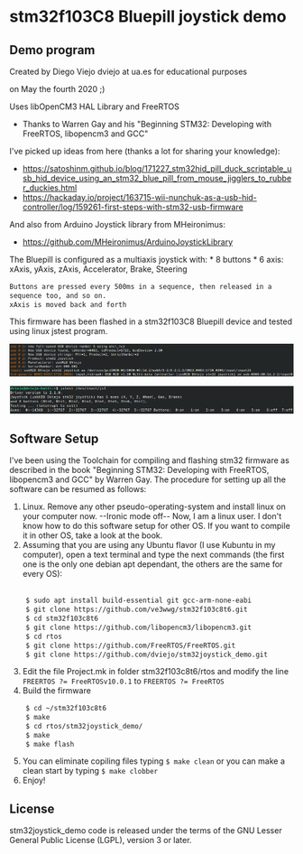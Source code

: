 # stm32f103C8 Bluepill joystick demo

## Demo program
  
Created by Diego Viejo dviejo at ua.es for educational purposes
  
on May the fourth 2020 ;)
 
 
Uses libOpenCM3 HAL Library and FreeRTOS
 * Thanks to Warren Gay and his "Beginning STM32: Developing with FreeRTOS, libopencm3 and GCC"
 
I've picked up ideas from here (thanks a lot for sharing your knowledge):

* https://satoshinm.github.io/blog/171227_stm32hid_pill_duck_scriptable_usb_hid_device_using_an_stm32_blue_pill_from_mouse_jigglers_to_rubber_duckies.html
* https://hackaday.io/project/163715-wii-nunchuk-as-a-usb-hid-controller/log/159261-first-steps-with-stm32-usb-firmware

And also from Arduino Joystick library from MHeironimus:
* https://github.com/MHeironimus/ArduinoJoystickLibrary
 
The Bluepill is configured as a multiaxis joystick with:
    * 8 buttons
    * 6 axis: xAxis, yAxis, zAxis, Accelerator, Brake, Steering
  
    Buttons are pressed every 500ms in a sequence, then released in a sequence too, and so on.
    xAxis is moved back and forth
  
This firmware has been flashed in a stm32f103C8 Bluepill device and tested using linux jstest program.

![dmesg](./img/dmesg.png "dmesg output")

![jstest](./img/jstest.png "joystick test")

## Software Setup

I've been using the Toolchain for compiling and flashing stm32 firmware as described in the book "Beginning STM32: Developing with FreeRTOS, libopencm3 and GCC" by Warren Gay. The procedure for setting up all the software can be resumed as follows:

1. Linux. Remove any other pseudo-operating-system and install linux on your computer now. --Ironic mode off-- Now, I am a linux user. I don't know how to do this software setup for other OS. If you want to compile it in other OS, take a look at the book.
2. Assuming that you are using any Ubuntu flavor (I use Kubuntu in my computer), open a text terminal and type the next commands (the first one is the only one debian apt dependant, the others are the same for every OS):

```

    $ sudo apt install build-essential git gcc-arm-none-eabi
    $ git clone https://github.com/ve3wwg/stm32f103c8t6.git
    $ cd stm32f103c8t6
    $ git clone https://github.com/libopencm3/libopencm3.git
    $ cd rtos
    $ git clone https://github.com/FreeRTOS/FreeRTOS.git
    $ git clone https://github.com/dviejo/stm32joystick_demo.git
```

3. Edit the file Project.mk in folder stm32f103c8t6/rtos and modify the line `FREERTOS ?= FreeRTOSv10.0.1` to `FREERTOS ?= FreeRTOS`
4. Build the firmware

```
    $ cd ~/stm32f103c8t6
    $ make
    $ cd rtos/stm32joystick_demo/
    $ make
    $ make flash
```
5. You can eliminate copiling files typing `$ make clean` or you can make a clean start by typing `$ make clobber`
6. Enjoy!
## License

stm32joystick_demo code is released under the terms of the GNU Lesser General Public License (LGPL), version 3 or later.
 

